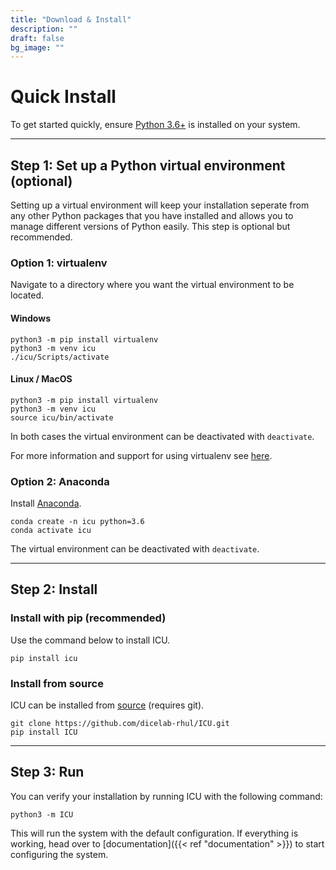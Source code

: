 ```yaml
---
title: "Download & Install"
description: ""
draft: false
bg_image: ""
---
```


# Quick Install

To get started quickly, ensure [Python 3.6+](https://www.python.org/downloads/) is installed on your system.

--------------------- 

## Step 1: Set up a Python virtual environment (optional)

Setting up a virtual environment will keep your installation seperate from any other Python packages that you have installed and allows you to manage different versions of Python easily. This step is optional but recommended.

### Option 1: virtualenv

Navigate to a directory where you want the virtual environment to be located.

#### Windows

```
python3 -m pip install virtualenv
python3 -m venv icu
./icu/Scripts/activate
```

#### Linux / MacOS

```
python3 -m pip install virtualenv
python3 -m venv icu
source icu/bin/activate
```

In both cases the virtual environment can be deactivated with `deactivate`.

For more information and support for using virtualenv see [here](https://docs.python.org/3/library/venv.html).

### Option 2: Anaconda

Install [Anaconda](https://docs.anaconda.com/anaconda/install/).
```
conda create -n icu python=3.6
conda activate icu
```

The virtual environment can be deactivated with `deactivate`.

------------------------ 

## Step 2: Install

### Install with pip (recommended)

Use the command below to install ICU. 

```
pip install icu
```

### Install from source

ICU can be installed from [source](https://github.com/dicelab-rhul/ICU) (requires git).

```
git clone https://github.com/dicelab-rhul/ICU.git
pip install ICU
```

-------------------------- 

## Step 3: Run

You can verify your installation by running ICU with the following command:
```
python3 -m ICU
```

This will run the system with the default configuration. If everything is working, head over to [documentation]({{< ref "documentation" >}}) to start configuring the system. 